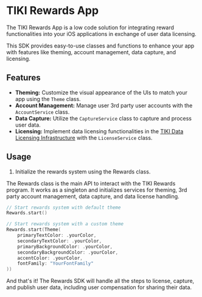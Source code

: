 # TIKI Rewards App

The TIKI Rewards App is a low code solution for integrating reward functionalities into your iOS applications in exchange of user data licensing. 

This SDK provides easy-to-use classes and functions to enhance your app with features like theming, account management, data capture, and licensing.

## Features

- **Theming:** Customize the visual appearance of the UIs to match your app using the `Theme` class.
- **Account Management:** Manage user 3rd party user accounts with the `AccountService` class.
- **Data Capture:** Utilize the `CaptureService` class to capture and process user data.
- **Licensing:** Implement data licensing functionalities in the [TIKI Data Licensing Infrastructure](https://mytiki.com) with the `LicenseService` class.

## Usage
1. Initialize the rewards system using the Rewards class.

The Rewards class is the main API to interact with the TIKI Rewards program. It works as a singleton and initializes services for theming, 3rd party account management, data capture, and data license handling.

```swift
// Start rewards system with default theme
Rewards.start()

// Start rewards system with a custom theme
Rewards.start(Theme(
    primaryTextColor: .yourColor,
    secondaryTextColor: .yourColor,
    primaryBackgroundColor: .yourColor,
    secondaryBackgroundColor: .yourColor,
    accentColor: .yourColor,
    fontFamily: "YourFontFamily"
))
```

And that's it! The Rewards SDK will handle all the steps to license, capture, and publish user data, including user compensation for sharing their data.